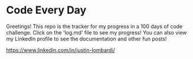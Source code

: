 # Code Every Day

Greetings! This repo is the tracker for my progress in a 100 days of code challenge. Click on the 'log.md' file to see my progress! You can also view my LinkedIn profile to see the documentation and other fun posts!

https://www.linkedin.com/in/justin-lombardi/
